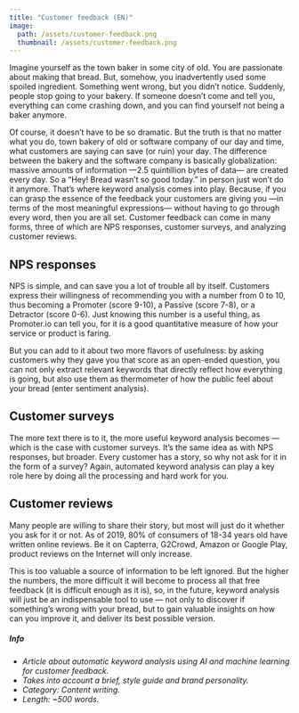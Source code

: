 ```yaml
---
title: "Customer feedback (EN)"
image: 
  path: /assets/customer-feedback.png
  thumbnail: /assets/customer-feedback.png
---
```


Imagine yourself as the town baker in some city of old. You are passionate about making that
bread. But, somehow, you inadvertently used some spoiled ingredient. Something went wrong,
but you didn’t notice. Suddenly, people stop going to your bakery. If someone doesn’t come and
tell you, everything can come crashing down, and you can find yourself not being a baker
anymore.

Of course, it doesn’t have to be so dramatic. But the truth is that no matter what you do, town
bakery of old or software company of our day and time, what customers are saying can save (or
ruin) your day. The difference between the bakery and the software company is basically
globalization: massive amounts of information —2.5 quintillion bytes of data— are created every
day. So a “Hey! Bread wasn’t so good today.” in person just won’t do it anymore.
That’s where keyword analysis comes into play. Because, if you can grasp the essence of the
feedback your customers are giving you —in terms of the most meaningful expressions— without
having to go through every word, then you are all set. Customer feedback can come in many
forms, three of which are NPS responses, customer surveys, and analyzing customer reviews.

## NPS responses

NPS is simple, and can save you a lot of trouble all by itself. Customers express their willingness
of recommending you with a number from 0 to 10, thus becoming a Promoter (score 9-10), a
Passive (score 7-8), or a Detractor (score 0-6). Just knowing this number is a useful thing, as
Promoter.io can tell you, for it is a good quantitative measure of how your service or product is
faring.

But you can add to it about two more flavors of usefulness: by asking customers why they gave
you that score as an open-ended question, you can not only extract relevant keywords that
directly reflect how everything is going, but also use them as thermometer of how the public feel
about your bread (enter sentiment analysis).

## Customer surveys

The more text there is to it, the more useful keyword analysis becomes — which is the case with
customer surveys. It’s the same idea as with NPS responses, but broader. Every customer has a
story, so why not ask for it in the form of a survey? Again, automated keyword analysis can play
a key role here by doing all the processing and hard work for you.

## Customer reviews

Many people are willing to share their story, but most will just do it whether you ask for it or
not. As of 2019, 80% of consumers of 18-34 years old have written online reviews. Be it on
Capterra, G2Crowd, Amazon or Google Play, product reviews on the Internet will only increase.

This is too valuable a source of information to be left ignored. But the higher the numbers, the
more difficult it will become to process all that free feedback (it is difficult enough as it is), so,
in the future, keyword analysis will just be an indispensable tool to use — not only to discover if
something’s wrong with your bread, but to gain valuable insights on how can you improve it,
and deliver its best possible version.


##### _Info_
- _Article about automatic keyword analysis using AI and machine learning for customer feedback._
- _Takes into account a brief, style guide and brand personality._
- _Category: Content writing._
- _Length: ~500 words._

